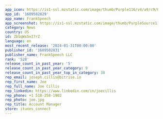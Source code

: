 ```yaml
---
app_icon: https://is1-ssl.mzstatic.com/image/thumb/Purple116/v4/a9/c9/06/a9c906dd-1bce-d18a-4fa3-f0e37bcf4cd7/AppIcon-0-0-1x_U007emarketing-0-10-0-85-220.png/1024x1024bb.png
app_id: '1609502829'
app_name: FrankSpeech
app_screenshot: https://is1-ssl.mzstatic.com/image/thumb/PurpleSource116/v4/10/6d/5b/106d5b27-0fcd-b229-3526-96af4b41125e/7a1f5542-34da-483e-ada8-de72663ab2ce_Simulator_Screen_Shot_-_iPhone_13_Pro_Max_-_2022-03-14_at_16.08.52.png/1284x2778bb.png
category: News
country: US
id: ZbSqWs5xI7rZ
language: en
most_recent_release: '2024-01-31T00:00:00'
publisher_id: '1609502831'
publisher_name: FrankSpeech LLC
rank: '528'
release_count_in_past_year: '5'
release_count_in_past_year_category: 9
release_count_in_past_year_top_in_category: 38
rep_email: joseph.cillis@bitrise.io
rep_first_name: Joe
rep_full_name: Joe Cillis
rep_linkedin: https://www.linkedin.com/in/joecillis
rep_phone: +1 518-258-1902
rep_photo: joe.jpg
rep_title: Account Manager
store: itunes_connect
---
```

